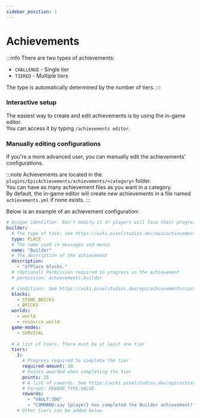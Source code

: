 ```yaml
---
sidebar_position: 1
---
```


# Achievements

:::info
There are two types of achievements:
- `CHALLENGE` - Single tier
- `TIERED` - Multiple tiers

The type is automatically determined by the number of tiers.
:::

### Interactive setup

The easiest way to create and edit achievements is by using the in-game editor. <br/>
You can access it by typing `/achievements editor`.

### Manually editing configurations

If you're a more advanced user, you can manually edit the achievements' configurations.

:::note
Achievements are located in the `plugins/EpicAchievements/achievements/<category>` folder. <br/>
You can have as many achievement files as you want in a category. <br/>
By default, the in-game editor will create new achievements in a file named `achievements.yml` if none exists.
:::

Below is an example of an achievement configuration:

```yaml title="achievements/survival/achievements.yml"
# Unique identifier. Don't modify it or players will lose their progress!
builder: 
  # The type of task: See https://wiki.pixelstudios.dev/epicachievements/configuration/tasks
  type: PLACE
  # The name used in messages and menus
  name: "Builder"
  # The description of the achievement
  description:
    - "&fPlace blocks."
  # (Optional) Permission required to progress in the achievement
  # permission: achievements.builder

  # Conditions: See https://wiki.pixelstudios.dev/epicachievements/configuration/conditions
  blocks:
    - STONE_BRICKS
    - BRICKS
  worlds:
    - world
    - resource_world
  game-modes:
    - SURVIVAL
      
  # A list of tiers. There must be at least one tier
  tiers:
    1:
      # Progress required to complete the tier
      required-amount: 10
      # Points awarded when completing the tier
      points: 25
      # A list of rewards. See https://wiki.pixelstudios.dev/epicachievements/configuration/rewards
      # Format: REWARD_TYPE:VALUE
      rewards:
        - "VAULT:100"
        - "COMMAND:say {player} has completed the Builder achievement!"
    # Other tiers can be added below
```